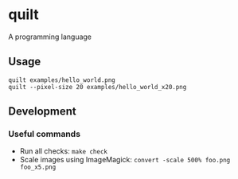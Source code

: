 # quilt

A programming language

## Usage

```
quilt examples/hello_world.png
quilt --pixel-size 20 examples/hello_world_x20.png
```

## Development

### Useful commands

- Run all checks: `make check`
- Scale images using ImageMagick: `convert -scale 500% foo.png foo_x5.png`
